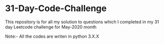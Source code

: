 # 31-Day-Code-Challenge
This repository is for all my solution to questions which I completed in my 31 day Leetcode challenge for May-2020 month

Note:- All the codes are writen in python 3.X.X
